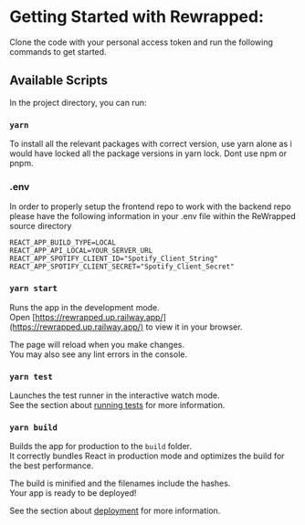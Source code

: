 # Getting Started with Rewrapped:

Clone the code with your personal access token and run the following commands to get started.

## Available Scripts

In the project directory, you can run:

### `yarn`

To install all the relevant packages with correct version, use yarn alone as i would have locked all the package versions in yarn lock. Dont use npm or pnpm.

### .env

In order to properly setup the frontend repo to work with the backend repo please have the following information in your .env file within the ReWrapped source directory

```
REACT_APP_BUILD_TYPE=LOCAL
REACT_APP_API_LOCAL=YOUR_SERVER_URL
REACT_APP_SPOTIFY_CLIENT_ID="Spotify_Client_String"
REACT_APP_SPOTIFY_CLIENT_SECRET="Spotify_Client_Secret"
```

### `yarn start`

Runs the app in the development mode.\
Open [https://rewrapped.up.railway.app/](https://rewrapped.up.railway.app/) to view it in your browser.

The page will reload when you make changes.\
You may also see any lint errors in the console.

### `yarn test`

Launches the test runner in the interactive watch mode.\
See the section about [running tests](https://facebook.github.io/create-react-app/docs/running-tests) for more information.

### `yarn build`

Builds the app for production to the `build` folder.\
It correctly bundles React in production mode and optimizes the build for the best performance.

The build is minified and the filenames include the hashes.\
Your app is ready to be deployed!

See the section about [deployment](https://facebook.github.io/create-react-app/docs/deployment) for more information.
